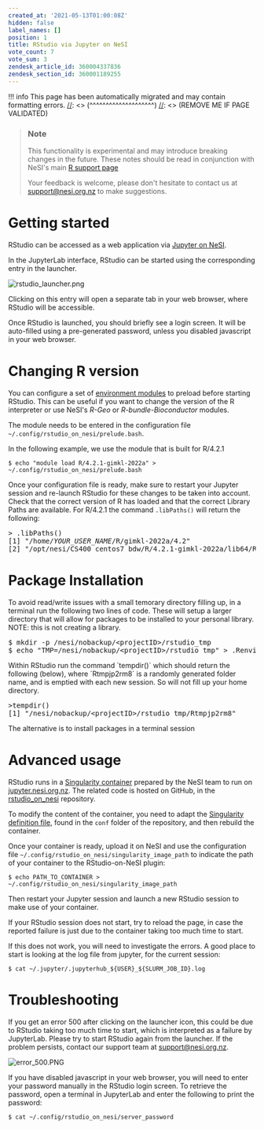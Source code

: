 ```yaml
---
created_at: '2021-05-13T01:00:08Z'
hidden: false
label_names: []
position: 1
title: RStudio via Jupyter on NeSI
vote_count: 7
vote_sum: 3
zendesk_article_id: 360004337836
zendesk_section_id: 360001189255
---
```




[//]: <> (REMOVE ME IF PAGE VALIDATED)
[//]: <> (vvvvvvvvvvvvvvvvvvvv)
!!! info
    This page has been automatically migrated and may contain formatting errors.
[//]: <> (^^^^^^^^^^^^^^^^^^^^)
[//]: <> (REMOVE ME IF PAGE VALIDATED)

<blockquote class="blockquote-prereq">
<h3 id="prerequisites">Note</h3>
<p>This functionality is experimental and may introduce breaking changes in the future. These notes should be read in conjunction with NeSI's main <a href="https://support.nesi.org.nz/hc/en-gb/articles/209338087-R">R support page</a></p>
<p>Your feedback is welcome, please don't hesitate to contact us at <a href="mailto:support@nesi.org.nz">support@nesi.org.nz</a> to make suggestions.</p>
</blockquote>
<h1 id="01GHF19KZ5P8Z4TZ8XQNNJFE6N">Getting started</h1>
<p>RStudio can be accessed as a web application via <a href="https://support.nesi.org.nz/hc/en-gb/articles/360001555615" target="_blank" rel="noopener">Jupyter on NeSI</a>.</p>
<p>In the JupyterLab interface, RStudio can be started using the corresponding entry in the launcher.</p>
<p><img src="https://support.nesi.org.nz/hc/article_attachments/4595373978255" alt="rstudio_launcher.png"></p>
<p>Clicking on this entry will open a separate tab in your web browser, where RStudio will be accessible.</p>
<p>Once RStudio is launched, you should briefly see a login screen. It will be auto-filled using a pre-generated password, unless you disabled javascript in your web browser.</p>
<h1 id="01GHF19KZ5RECSM2QSH0ZD9R0B">Changing R version</h1>
<p>You can configure a set of <a href="https://support.nesi.org.nz/hc/en-gb/articles/360001113076-The-HPC-environment-" target="_blank" rel="noopener">environment modules</a> to preload before starting RStudio. This can be useful if you want to change the version of the R interpreter or use NeSI's <em>R-Geo</em> or <em>R-bundle-Bioconductor</em> modules.</p>
<p>The module needs to be entered in the configuration file <code>~/.config/rstudio_on_nesi/prelude.bash</code>.</p>
<p>In the following example, we use the module that is built for R/4.2.1</p>
<pre><code>$ echo "module load R/4.2.1-gimkl-2022a" &gt; ~/.config/rstudio_on_nesi/prelude.bash</code><code></code></pre>
<p>Once your configuration file is ready, make sure to restart your Jupyter session and re-launch RStudio for these changes to be taken into account. Check that the correct version of R has loaded and that the correct Library Paths are available. For R/4.2.1 the command <code>.libPaths()</code> will return the following:</p>
<pre id="rstudio_console_output" class="GAQXDSOBH1B" tabindex="0" aria-label="Console Output"><span class="GAQXDSOBI1B" tabindex="-1"><span class="GAQXDSOBO1B ace_keyword">&gt; </span><span class="GAQXDSOBN0B ace_keyword">.libPaths()
</span><span class="GAQXDSOBH1B">[1] "/home/<em>YOUR_USER_NAME</em>/R/gimkl-2022a/4.2"                            
[2] "/opt/nesi/CS400_centos7_bdw/R/4.2.1-gimkl-2022a/lib64/R/library"</span></span></pre>
<h1 id="01GHF19KZ5RNM1XGE76EWS5PXM">Package Installation</h1>
<p>To avoid read/write issues with a small temorary directory filling up, in a terminal run the following two lines of code. These will setup a larger directory that will allow for packages to be installed to your personal library. NOTE: this is not creating a library.</p>
<div>
<pre><span>$ mkdir </span><span>-</span><span>p </span><span>/</span><span>nesi/nobackup</span><span>/&lt;projectID&gt;</span><span>/</span><span>rstudio_tmp</span><br><span>$ echo </span><span>"TMP=/nesi/nobackup/&lt;projectID&gt;/rstudio_tmp</span><span>" </span><span></span><span>&gt;</span><span> .Renviron</span></pre>
</div>
<p>Within RStudio run the command `tempdir()` which should return the following (below), where `Rtmpjp2rm8` is a randomly generated folder name, and is emptied with each new session. So will not fill up your home directory.</p>
<pre id="rstudio_console_output" class="GND-IWGDH3B" tabindex="0" aria-label="Console Output"><span class="GND-IWGDI3B" tabindex="-1"><span class="GND-IWGDH3B"><span class="GAQXDSOBI1B" tabindex="-1"><span class="GAQXDSOBH1B">&gt;tempdir()<br>[1] "<span>/</span><span>nesi/nobackup</span><span>/&lt;projectID&gt;</span><span>/</span><span>rstudio_tmp/</span></span></span>Rtmpjp2rm8"</span></span></pre>
<p>The alternative is to install packages in a terminal session</p>
<h1 id="01GHF19KZ5ZHD0XK9M0QSSKDFX">Advanced usage</h1>
<p>RStudio runs in a <a href="https://support.nesi.org.nz/hc/en-gb/articles/360001107916" target="_blank" rel="noopener">Singularity container</a> prepared by the NeSI team to run on <a href="https://jupyter.nesi.org.nz" target="_blank" rel="noopener">jupyter.nesi.org.nz</a>. The related code is hosted on GitHub, in the <a href="https://github.com/nesi/rstudio_on_nesi" target="_blank" rel="noopener">rstudio_on_nesi</a> repository.</p>
<p>To modify the content of the container, you need to adapt the <a href="https://github.com/nesi/rstudio_on_nesi/blob/main/conf/rstudio_server_on_centos7.def" target="_blank" rel="noopener">Singularity definition file</a>, found in the <code>conf</code> folder of the repository, and then rebuild the container.</p>
<p>Once your container is ready, upload it on NeSI and use the configuration file <code>~/.config/rstudio_on_nesi/singularity_image_path</code> to indicate the path of your container to the RStudio-on-NeSI plugin:</p>
<pre><code>$ echo PATH_TO_CONTAINER &gt; ~/.config/rstudio_on_nesi/singularity_image_path</code></pre>
<p>Then restart your Jupyter session and launch a new RStudio session to make use of your container.</p>
<p>If your RStudio session does not start, try to reload the page, in case the reported failure is just due to the container taking too much time to start.</p>
<p>If this does not work, you will need to investigate the errors. A good place to start is looking at the log file from jupyter, for the current session:</p>
<pre><code>$ cat ~/.jupyter/.jupyterhub_${USER}_${SLURM_JOB_ID}.log</code></pre>
<h1 id="01GHF19KZ6ZA8ZNDQDNFB8PWWP">Troubleshooting</h1>
<p>If you get an error 500 after clicking on the launcher icon, this could be due to RStudio taking too much time to start, which is interpreted as a failure by JupyterLab. Please try to start RStudio again from the launcher. If the problem persists, contact our support team at <a href="mailto:support@nesi.org.nz">support@nesi.org.nz</a>.</p>
<p><img src="https://support.nesi.org.nz/hc/article_attachments/4614666941455" alt="error_500.PNG"></p>
<p>If you have disabled javascript in your web browser, you will need to enter your password manually in the RStudio login screen. To retrieve the password, open a terminal in JupyterLab and enter the following to print the password:</p>
<pre><code>$ cat ~/.config/rstudio_on_nesi/server_password</code></pre>
<p> </p>